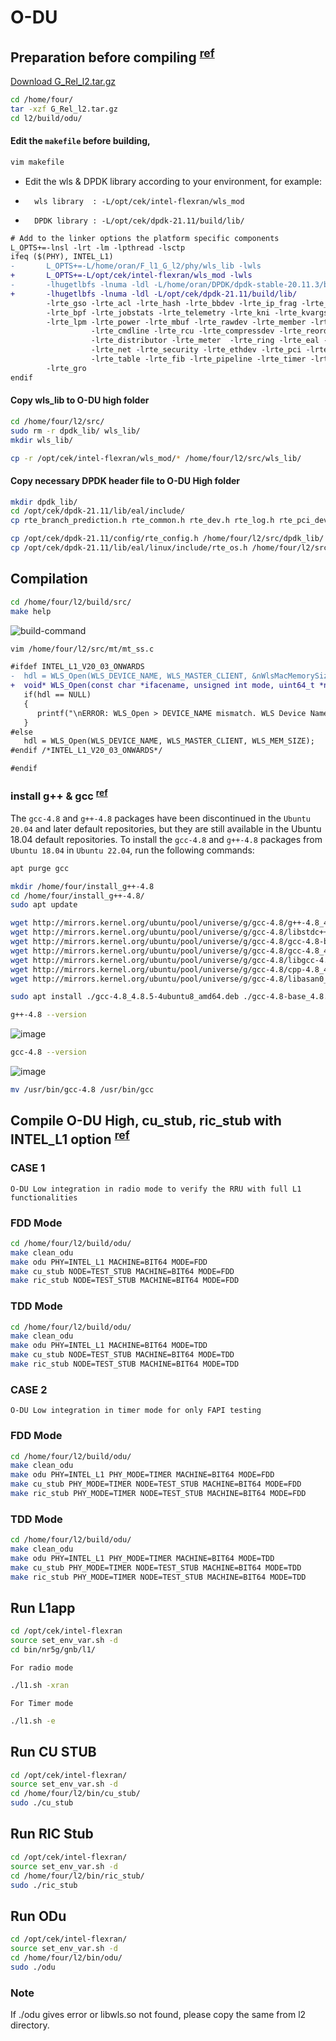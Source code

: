 # O-DU

## Preparation before compiling <sup>[ref](https://hackmd.io/LZu1Ts19Qw6R_kP_smxRTA?view#Choices)</sup>

[Download G_Rel_l2.tar.gz](https://github.com/NgKore47/l1-l2-compilation/raw/main/G_Rel_l2.tar.gz)

```bash
cd /home/four/
tar -xzf G_Rel_l2.tar.gz
cd l2/build/odu/
```

#### Edit the `makefile` before building,

```bash
vim makefile
```

- Edit the wls & DPDK library according to your environment, for example:
-       wls library  : -L/opt/cek/intel-flexran/wls_mod
-       DPDK library : -L/opt/cek/dpdk-21.11/build/lib/

```patch
# Add to the linker options the platform specific components
L_OPTS+=-lnsl -lrt -lm -lpthread -lsctp
ifeq ($(PHY), INTEL_L1)
-       L_OPTS+=-L/home/oran/F_l1_G_l2/phy/wls_lib -lwls                         \
+       L_OPTS+=-L/opt/cek/intel-flexran/wls_mod -lwls                           \
-       -lhugetlbfs -lnuma -ldl -L/home/oran/DPDK/dpdk-stable-20.11.3/build/lib/                        \
+       -lhugetlbfs -lnuma -ldl -L/opt/cek/dpdk-21.11/build/lib/                        \
        -lrte_gso -lrte_acl -lrte_hash -lrte_bbdev -lrte_ip_frag -lrte_bitratestats -lrte_ipsec        \
        -lrte_bpf -lrte_jobstats -lrte_telemetry -lrte_kni -lrte_kvargs -lrte_latencystats -lrte_port  \
        -lrte_lpm -lrte_power -lrte_mbuf -lrte_rawdev -lrte_member -lrte_cfgfile -lrte_mempool         \
                  -lrte_cmdline -lrte_rcu -lrte_compressdev -lrte_reorder -lrte_cryptodev -lrte_rib              \
                  -lrte_distributor -lrte_meter  -lrte_ring -lrte_eal -lrte_metrics -lrte_sched -lrte_efd        \
                  -lrte_net -lrte_security -lrte_ethdev -lrte_pci -lrte_stack -lrte_eventdev -lrte_pdump         \
                  -lrte_table -lrte_fib -lrte_pipeline -lrte_timer -lrte_flow_classify -lrte_vhost               \
        -lrte_gro
endif
```

#### Copy wls_lib to O-DU high folder

```bash
cd /home/four/l2/src/
sudo rm -r dpdk_lib/ wls_lib/
mkdir wls_lib/

cp -r /opt/cek/intel-flexran/wls_mod/* /home/four/l2/src/wls_lib/
```

#### Copy necessary DPDK header file to O-DU High folder

```bash
mkdir dpdk_lib/
cd /opt/cek/dpdk-21.11/lib/eal/include/
cp rte_branch_prediction.h rte_common.h rte_dev.h rte_log.h rte_pci_dev_feature_defs.h rte_bus.h rte_compat.h rte_debug.h rte_eal.h rte_per_lcore.h /home/four/l2/src/dpdk_lib/

cp /opt/cek/dpdk-21.11/config/rte_config.h /home/four/l2/src/dpdk_lib/
cp /opt/cek/dpdk-21.11/lib/eal/linux/include/rte_os.h /home/four/l2/src/dpdk_lib/
```

## Compilation

```bash
cd /home/four/l2/build/src/
make help
```

![build-command](./docs/images/build-option.png)

```bash
vim /home/four/l2/src/mt/mt_ss.c
```

```patch
#ifdef INTEL_L1_V20_03_ONWARDS
-  hdl = WLS_Open(WLS_DEVICE_NAME, WLS_MASTER_CLIENT, &nWlsMacMemorySize, &nWlsPhyMemorySize);
+  void* WLS_Open(const char *ifacename, unsigned int mode, uint64_t *nWlsMacMemorySize, uint64_t *nWlsPhyMemorySize, uint32_t nWlsULEnqueueSize);
   if(hdl == NULL)
   {
      printf("\nERROR: WLS_Open > DEVICE_NAME mismatch. WLS Device Name should be same as 'wls_dev_name' parameter in 'phycfg_xran.xml' file");
   }
#else
   hdl = WLS_Open(WLS_DEVICE_NAME, WLS_MASTER_CLIENT, WLS_MEM_SIZE);
#endif /*INTEL_L1_V20_03_ONWARDS*/

#endif
```

### install g++ & gcc <sup>[ref](https://askubuntu.com/questions/1450426/need-gcc-and-g-4-8-in-ubuntu-22-04-1)</sup>

The `gcc-4.8` and `g++-4.8` packages have been discontinued in the `Ubuntu 20.04` and later default repositories, but they are still available in the Ubuntu 18.04 default repositories. To install the `gcc-4.8` and `g++-4.8` packages from `Ubuntu 18.04` in `Ubuntu 22.04`, run the following commands:

```bash
apt purge gcc

mkdir /home/four/install_g++-4.8
cd /home/four/install_g++-4.8/
sudo apt update

wget http://mirrors.kernel.org/ubuntu/pool/universe/g/gcc-4.8/g++-4.8_4.8.5-4ubuntu8_amd64.deb
wget http://mirrors.kernel.org/ubuntu/pool/universe/g/gcc-4.8/libstdc++-4.8-dev_4.8.5-4ubuntu8_amd64.deb
wget http://mirrors.kernel.org/ubuntu/pool/universe/g/gcc-4.8/gcc-4.8-base_4.8.5-4ubuntu8_amd64.deb
wget http://mirrors.kernel.org/ubuntu/pool/universe/g/gcc-4.8/gcc-4.8_4.8.5-4ubuntu8_amd64.deb
wget http://mirrors.kernel.org/ubuntu/pool/universe/g/gcc-4.8/libgcc-4.8-dev_4.8.5-4ubuntu8_amd64.deb
wget http://mirrors.kernel.org/ubuntu/pool/universe/g/gcc-4.8/cpp-4.8_4.8.5-4ubuntu8_amd64.deb
wget http://mirrors.kernel.org/ubuntu/pool/universe/g/gcc-4.8/libasan0_4.8.5-4ubuntu8_amd64.deb

sudo apt install ./gcc-4.8_4.8.5-4ubuntu8_amd64.deb ./gcc-4.8-base_4.8.5-4ubuntu8_amd64.deb ./libstdc++-4.8-dev_4.8.5-4ubuntu8_amd64.deb ./cpp-4.8_4.8.5-4ubuntu8_amd64.deb ./libgcc-4.8-dev_4.8.5-4ubuntu8_amd64.deb ./libasan0_4.8.5-4ubuntu8_amd64.deb ./g++-4.8_4.8.5-4ubuntu8_amd64.deb
```

```bash
g++-4.8 --version
```

![image](./docs/images/g++.png)

```bash
gcc-4.8 --version
```

![image](./docs/images/gcc.png)

```bash
mv /usr/bin/gcc-4.8 /usr/bin/gcc
```

## Compile O-DU High, cu_stub, ric_stub with INTEL_L1 option <sup>[ref](https://hackmd.io/DsgRSkR7RpSsdwmhdQEVNQ?view#Step-4-Compile-O-DU-High-with-INTEL_L1-option)</sup>

### CASE 1
`O-DU Low integration in radio mode to verify the RRU with full L1 functionalities`

### FDD Mode
```bash
cd /home/four/l2/build/odu/
make clean_odu
make odu PHY=INTEL_L1 MACHINE=BIT64 MODE=FDD
make cu_stub NODE=TEST_STUB MACHINE=BIT64 MODE=FDD
make ric_stub NODE=TEST_STUB MACHINE=BIT64 MODE=FDD
```
### TDD Mode
```bash
cd /home/four/l2/build/odu/
make clean_odu
make odu PHY=INTEL_L1 MACHINE=BIT64 MODE=TDD
make cu_stub NODE=TEST_STUB MACHINE=BIT64 MODE=TDD
make ric_stub NODE=TEST_STUB MACHINE=BIT64 MODE=TDD
```

### CASE 2
`O-DU Low integration in timer mode for only FAPI testing`

### FDD Mode
```bash
cd /home/four/l2/build/odu/
make clean_odu
make odu PHY=INTEL_L1 PHY_MODE=TIMER MACHINE=BIT64 MODE=FDD
make cu_stub PHY_MODE=TIMER NODE=TEST_STUB MACHINE=BIT64 MODE=FDD
make ric_stub PHY_MODE=TIMER NODE=TEST_STUB MACHINE=BIT64 MODE=FDD
```
### TDD Mode
```bash
cd /home/four/l2/build/odu/
make clean_odu
make odu PHY=INTEL_L1 PHY_MODE=TIMER MACHINE=BIT64 MODE=TDD
make cu_stub PHY_MODE=TIMER NODE=TEST_STUB MACHINE=BIT64 MODE=TDD
make ric_stub PHY_MODE=TIMER NODE=TEST_STUB MACHINE=BIT64 MODE=TDD
```

## Run L1app 

```bash
cd /opt/cek/intel-flexran
source set_env_var.sh -d
cd bin/nr5g/gnb/l1/
```
`For radio mode`
```bash
./l1.sh -xran
```
`For Timer mode`
```bash
./l1.sh -e
```

## Run CU STUB

```bash
cd /opt/cek/intel-flexran/
source set_env_var.sh -d
cd /home/four/l2/bin/cu_stub/
sudo ./cu_stub
```

## Run RIC Stub
```bash
cd /opt/cek/intel-flexran/
source set_env_var.sh -d
cd /home/four/l2/bin/ric_stub/
sudo ./ric_stub
```

## Run ODu
```bash
cd /opt/cek/intel-flexran/
source set_env_var.sh -d
cd /home/four/l2/bin/odu/
sudo ./odu
```
### Note
If ./odu gives error or libwls.so not found, please copy the same from l2 directory.
